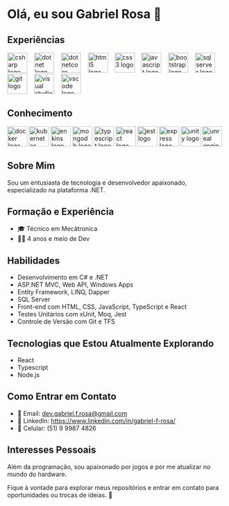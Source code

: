 # Olá, eu sou Gabriel Rosa 👋

## Experiências
<div align="left">
    <img src="https://cdn.jsdelivr.net/gh/devicons/devicon/icons/csharp/csharp-original.svg" height="46" alt="csharp logo"/>
    <img width="8" />    
    <img src="https://cdn.jsdelivr.net/gh/devicons/devicon/icons/dot-net/dot-net-original-wordmark.svg" height="46" alt="dotnet logo"/>
    <img width="8" />
    <img src="https://cdn.jsdelivr.net/gh/devicons/devicon/icons/dotnetcore/dotnetcore-original.svg" height="46" alt="dotnetcore logo"/>
    <img width="8" />
    <img src="https://cdn.jsdelivr.net/gh/devicons/devicon/icons/html5/html5-original.svg" height="46" alt="html5 logo"/>
    <img width="8" />
    <img src="https://cdn.jsdelivr.net/gh/devicons/devicon/icons/css3/css3-original.svg" height="46" alt="css3 logo"/>
    <img width="8" />    
    <img src="https://cdn.jsdelivr.net/gh/devicons/devicon/icons/javascript/javascript-original.svg" height="46" alt="javascript logo"/>
    <img width="8" />            
    <img src="https://cdn.jsdelivr.net/gh/devicons/devicon/icons/bootstrap/bootstrap-original.svg" height="46" alt="bootstrap logo" />
    <img width="8" />    
    <img src="https://cdn.jsdelivr.net/gh/devicons/devicon/icons/microsoftsqlserver/microsoftsqlserver-plain-wordmark.svg" height="46" alt="sqlserver logo"/>
    <img width="8" />    
    <img src="https://cdn.jsdelivr.net/gh/devicons/devicon/icons/git/git-original-wordmark.svg" height="46" alt="git logo"/>
    <img width="8" />      
    <img src="https://cdn.jsdelivr.net/gh/devicons/devicon/icons/visualstudio/visualstudio-plain.svg" height="46" alt="visual studio logo"/>
    <img width="8" />
    <img src="https://cdn.jsdelivr.net/gh/devicons/devicon/icons/vscode/vscode-original-wordmark.svg" height="46" alt="vscode logo"/>
</div>

## Conhecimento
<div align="left">        
    <img src="https://cdn.jsdelivr.net/gh/devicons/devicon/icons/docker/docker-plain-wordmark.svg" height="46" alt="docker logo"/>      
    <img src="https://cdn.jsdelivr.net/gh/devicons/devicon/icons/kubernetes/kubernetes-plain.svg" height="46" alt="kubernetes logo"/>          
    <img src="https://cdn.jsdelivr.net/gh/devicons/devicon/icons/jenkins/jenkins-original.svg" height="46" alt="jenkins logo"/>          
    <img src="https://cdn.jsdelivr.net/gh/devicons/devicon/icons/mongodb/mongodb-original-wordmark.svg" height="46" alt="mongodb logo"/>          
    <img src="https://cdn.jsdelivr.net/gh/devicons/devicon/icons/typescript/typescript-original.svg" height="46" alt="typescript logo"/>
    <img src="https://cdn.jsdelivr.net/gh/devicons/devicon/icons/react/react-original-wordmark.svg" height="46" alt="react logo"/>
    <img src="https://cdn.jsdelivr.net/gh/devicons/devicon/icons/jest/jest-plain.svg" height="46" alt="jest logo"/>
    <img src="https://cdn.jsdelivr.net/gh/devicons/devicon/icons/express/express-original.svg" height="46" alt="express logo"/>
    <img src="https://cdn.jsdelivr.net/gh/devicons/devicon/icons/unity/unity-original.svg" height="46" alt="unity logo"/>     
    <img src="https://cdn.jsdelivr.net/gh/devicons/devicon/icons/unrealengine/unrealengine-original.svg" height="46" alt="unreal engine logo"/>
</div>

## Sobre Mim
Sou um entusiasta de tecnologia e desenvolvedor apaixonado, especializado na plataforma .NET.

## Formação e Experiência
- 🎓 Técnico em Mecâtronica
- 👨‍💻 4 anos e meio de Dev

## Habilidades
- Desenvolvimento em C# e .NET
- ASP.NET MVC, Web API, Windows Apps
- Entity Framework, LINQ, Dapper
- SQL Server
- Front-end com HTML, CSS, JavaScript, TypeScript e React
- Testes Unitários com xUnit, Moq, Jest
- Controle de Versão com Git e TFS

## Tecnologias que Estou Atualmente Explorando
- React
- Typescript
- Node.js

## Como Entrar em Contato
- 📧 Email: dev.gabriel.f.rosa@gmail.com
- 🔗 LinkedIn: https://www.linkedin.com/in/gabriel-f-rosa/
- 📱 Celular: (51) 9 9987 4826

## Interesses Pessoais
Além da programação, sou apaixonado por jogos e por me atualizar no mundo do hardware.

Fique à vontade para explorar meus repositórios e entrar em contato para oportunidades ou trocas de ideias. 🚀
